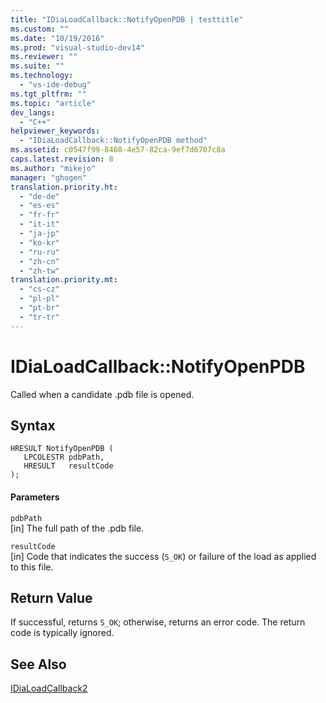 ```yaml
---
title: "IDiaLoadCallback::NotifyOpenPDB | testtitle"
ms.custom: ""
ms.date: "10/19/2016"
ms.prod: "visual-studio-dev14"
ms.reviewer: ""
ms.suite: ""
ms.technology: 
  - "vs-ide-debug"
ms.tgt_pltfrm: ""
ms.topic: "article"
dev_langs: 
  - "C++"
helpviewer_keywords: 
  - "IDiaLoadCallback::NotifyOpenPDB method"
ms.assetid: c0547f99-8468-4e57-82ca-9ef7d6707c8a
caps.latest.revision: 8
ms.author: "mikejo"
manager: "ghogen"
translation.priority.ht: 
  - "de-de"
  - "es-es"
  - "fr-fr"
  - "it-it"
  - "ja-jp"
  - "ko-kr"
  - "ru-ru"
  - "zh-cn"
  - "zh-tw"
translation.priority.mt: 
  - "cs-cz"
  - "pl-pl"
  - "pt-br"
  - "tr-tr"
---
```

# IDiaLoadCallback::NotifyOpenPDB
Called when a candidate .pdb file is opened.  
  
## Syntax  
  
```cpp#  
HRESULT NotifyOpenPDB (   
   LPCOLESTR pdbPath,  
   HRESULT   resultCode  
);  
```  
  
#### Parameters  
 `pdbPath`  
 [in] The full path of the .pdb file.  
  
 `resultCode`  
 [in] Code that indicates the success (`S_OK`) or failure of the load as applied to this file.  
  
## Return Value  
 If successful, returns `S_OK`; otherwise, returns an error code. The return code is typically ignored.  
  
## See Also  
 [IDiaLoadCallback2](../debug-interface-access/idialoadcallback2.md)